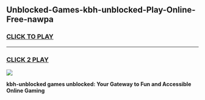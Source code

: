 
## Unblocked-Games-kbh-unblocked-Play-Online-Free-nawpa
<h3>
<a href="https://premium76.site?title=kbh-unblocked&ref=26A">CLICK TO PLAY</a></h3>
<hr>

<h3>
<a href="https://premium76.site?title=kbh-unblocked&ref=26A">CLICK 2 PLAY</a>
  
</h3>

<a href="https://premium76.site?title=kbh-unblocked&ref=26A"><img src="https://clearcache.store/games.png"></a>


**kbh-unblocked games unblocked: Your Gateway to Fun and Accessible Online Gaming**
